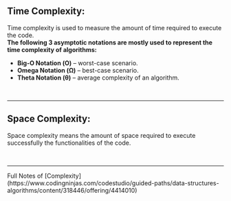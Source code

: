 
## Time Complexity: 
Time complexity is used to measure the amount of time required to execute the code.
<br>
**The following 3 asymptotic notations are mostly used to represent the time complexity of algorithms:**
   - **Big-O Notation (Ο)** – worst-case scenario.
   - **Omega Notation (Ω)** – best-case scenario.
   - **Theta Notation (θ)** – average complexity of an algorithm.
   <br>
 <hr>
 
## Space Complexity: <br>
Space complexity means the amount of space required to execute successfully the functionalities of the code. 

<br>
<hr>
Full Notes of [Complexity](https://www.codingninjas.com/codestudio/guided-paths/data-structures-algorithms/content/318446/offering/4414010) 
<br>
